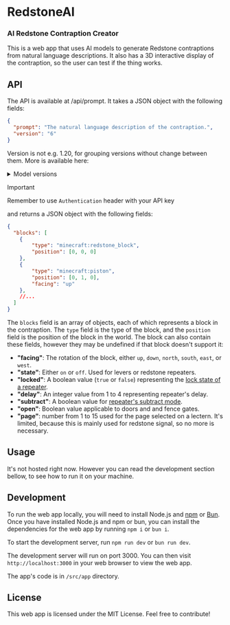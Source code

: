 # RedstoneAI

### AI Redstone Contraption Creator

This is a web app that uses AI models to generate Redstone contraptions from natural language descriptions. It also has a 3D interactive display of the contraption, so the user can test if the thing works.

## API

The API is available at /api/prompt. It takes a JSON object with the following fields:

```json
{
  "prompt": "The natural language description of the contraption.",
  "version": "6"
}
```

Version is not e.g. 1.20, for grouping versions without change between them. More is available here:

<details>

<summary>Model versions</summary>

> [!NOTE]
> This is WIP

| Model Version | Minecraft Version |
| --- | --- |
| x | 1.x |

<!-- TODO -->

</details>

> [!IMPORTANT]
> Remember to use `Authentication` header with your API key

and returns a JSON object with the following fields:

```json
{
  "blocks": [
    {
        "type": "minecraft:redstone_block",
        "position": [0, 0, 0]
    },
    {
        "type": "minecraft:piston",
        "position": [0, 1, 0],
        "facing": "up"
    },
    //...
  ]
}
```

The `blocks` field is an array of objects, each of which represents a block in the contraption. The `type` field is the type of the block, and the `position` field is the position of the block in the world. The block can also contain these fields, however they may be undefined if that block doesn't support it:
- **"facing"**: The rotation of the block, either `up`, `down`, `north`, `south`, `east`, or `west`.
- **"state"**: Either `on` or `off`. Used for levers or redstone repeaters.
- **"locked"**: A boolean value (`true` or `false`) representing the [lock state of a repeater](https://minecraft.wiki/w/Redstone_Repeater#Signal_locking).
- **"delay"**: An integer value from 1 to 4 representing repeater's delay.
- **"subtract"**: A boolean value for [repeater's subtract mode](https://minecraft.wiki/w/Redstone_Comparator#Subtract_signal_strength).
- **"open"**: Boolean value applicable to doors and and fence gates.
- **"page"**: number from 1 to 15 used for the page selected on a lectern. It's limited, because this is mainly used for redstone signal, so no more is necessary.

## Usage

It's not hosted right now. However you can read the development section bellow, to see how to run it on your machine.

<!-- To use the web app, simply run `bun run dev` or `npm run dev` visit `http://localhost:3000` in your web browser. You can then enter a natural language description of the contraption you want to create in the text box and click the "Generate" button. The app will then generate the contraption and display it in the 3D interactive display. You can then test if the contraption works by moving the blocks around and interacting with it. -->

## Development

To run the web app locally, you will need to install Node.js and [npm](https://npmjs.com) or [Bun](https://bun.sh). Once you have installed Node.js and npm or bun, you can install the dependencies for the web app by running `npm i` or `bun i`.

To start the development server, run `npm run dev` or `bun run dev`.

The development server will run on port 3000. You can then visit `http://localhost:3000` in your web browser to view the web app.

The app's code is in `/src/app` directory.

## License

This web app is licensed under the MIT License. Feel free to contribute!
